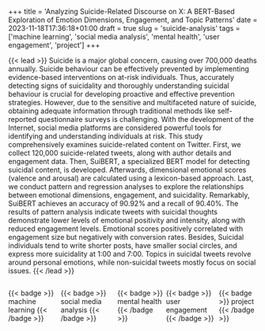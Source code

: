 +++
title = 'Analyzing Suicide-Related Discourse on X: A BERT-Based Exploration of Emotion Dimensions, Engagement, and Topic Patterns'
date = 2023-11-18T17:36:18+01:00
draft = true
slug = 'suicide-analysis'
tags = ['machine learning', 'social media analysis', 'mental health', 'user engagement', 'project']
+++

{{< lead >}}
Suicide is a major global concern, causing over 700,000 deaths annually. Suicide behaviour can be effectively prevented by implementing evidence-based interventions on at-risk individuals. Thus, accurately detecting signs of suicidality and thoroughly understanding suicidal behaviour is crucial for developing proactive and effective prevention strategies. However, due to the sensitive and multifaceted nature of suicide, obtaining adequate information through traditional methods like self-reported questionnaire surveys is challenging. With the development of the Internet, social media platforms are considered powerful tools for identifying and understanding individuals at risk. This study comprehensively examines suicide-related content on Twitter. First, we collect 120,000 suicide-related tweets, along with author details and engagement data. Then, SuiBERT, a specialized BERT model for detecting suicidal content, is developed. Afterwards, dimensional emotional scores (valence and arousal) are calculated using a lexicon-based approach. Last, we conduct pattern and regression analyses to explore the relationships between emotional dimensions, engagement, and suicidality. Remarkably, SuiBERT achieves an accuracy of 90.92\% and a recall of 90.40\%. The results of pattern analysis indicate tweets with suicidal thoughts demonstrate lower levels of emotional positivity and intensity, along with reduced engagement levels. Emotional scores positively correlated with engagement size but negatively with conversion rates. Besides, Suicidal individuals tend to write shorter posts, have smaller social circles, and express more suicidality at 1:00 and 7:00. Topics in suicidal tweets revolve around personal emotions, while non-suicidal tweets mostly focus on social issues.
{{< /lead >}}




<div style="display:flex; gap:6px">

{{< badge >}} machine learning {{< /badge >}}

{{< badge >}} social media analysis {{< /badge >}}

{{< badge >}} mental health {{< /badge >}}

{{< badge >}} user engagement {{< /badge >}}

{{< badge >}} project {{< /badge >}}
</div>




